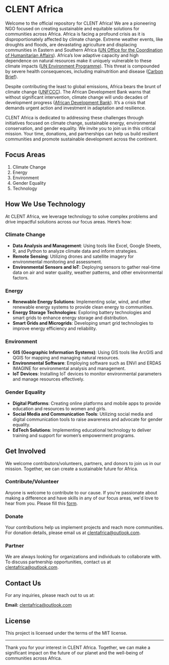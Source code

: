 # CLENT Africa

Welcome to the official repository for CLENT Africa! We are a pioneering NGO focused on creating sustainable and equitable solutions for communities across Africa. Africa is facing a profound crisis as it is disproportionately affected by climate change. Extreme weather events, like droughts and floods, are devastating agriculture and displacing communities in Eastern and Southern Africa ([UN Office for the Coordination of Humanitarian Affairs](https://www.unocha.org/news/seven-things-you-need-know-about-climate-change-eastern-and-southern-africa)). Africa’s low adaptive capacity and high dependence on natural resources make it uniquely vulnerable to these climate impacts ([UN Environment Programme](https://www.unep.org/regions/africa/regional-initiatives/responding-climate-change)). This threat is compounded by severe health consequences, including malnutrition and disease ([Carbon Brief](https://www.carbonbrief.org/in-depth-how-climate-change-affects-health-in-africa)).

Despite contributing the least to global emissions, Africa bears the brunt of climate change ([UNFCCC](https://unfccc.int/news/climate-change-is-an-increasing-threat-to-africa)). The African Development Bank warns that without significant intervention, climate change will undo decades of development progress ([African Development Bank](https://www.afdb.org/en/cop25/climate-change-africa)). It’s a crisis that demands urgent action and investment in adaptation and resilience.

CLENT Africa is dedicated to addressing these challenges through initiatives focused on climate change, sustainable energy, environmental conservation, and gender equality. We invite you to join us in this critical mission. Your time, donations, and partnerships can help us build resilient communities and promote sustainable development across the continent.

## Focus Areas

1. Climate Change
2. Energy
3. Environment
4. Gender Equality
5. Technology

## How We Use Technology

At CLENT Africa, we leverage technology to solve complex problems and drive impactful solutions across our focus areas. Here’s how:

### Climate Change

- **Data Analysis and Management**: Using tools like Excel, Google Sheets, R, and Python to analyze climate data and inform strategies.
- **Remote Sensing**: Utilizing drones and satellite imagery for environmental monitoring and assessment.
- **Environmental Sensors and IoT**: Deploying sensors to gather real-time data on air and water quality, weather patterns, and other environmental factors.

### Energy

- **Renewable Energy Solutions**: Implementing solar, wind, and other renewable energy systems to provide clean energy to communities.
- **Energy Storage Technologies**: Exploring battery technologies and smart grids to enhance energy storage and distribution.
- **Smart Grids and Microgrids**: Developing smart grid technologies to improve energy efficiency and reliability.

### Environment

- **GIS (Geographic Information Systems)**: Using GIS tools like ArcGIS and QGIS for mapping and managing natural resources.
- **Environmental Software**: Employing software such as ENVI and ERDAS IMAGINE for environmental analysis and management.
- **IoT Devices**: Installing IoT devices to monitor environmental parameters and manage resources effectively.

### Gender Equality

- **Digital Platforms**: Creating online platforms and mobile apps to provide education and resources to women and girls.
- **Social Media and Communication Tools**: Utilizing social media and digital communication tools to raise awareness and advocate for gender equality.
- **EdTech Solutions**: Implementing educational technology to deliver training and support for women’s empowerment programs.

## Get Involved

We welcome contributors/volunteers, partners, and donors to join us in our mission. Together, we can create a sustainable future for Africa.

### Contribute/Volunteer

Anyone is welcome to contribute to our cause. If you're passionate about making a difference and have skills in any of our focus areas, we'd love to hear from you. Please fill this [form](https://forms.gle/gX4WcwsZr2AFPPRHA).

### Donate

Your contributions help us implement projects and reach more communities. For donation details, please email us at [clentafrica@outlook.com](mailto:clentafrica@outlook.com).

### Partner

We are always looking for organizations and individuals to collaborate with. To discuss partnership opportunities, contact us at [clentafrica@outlook.com](mailto:clentafrica@outlook.com).

## Contact Us

For any inquiries, please reach out to us at:

**Email:** [clentafrica@outlook.com](mailto:clentafrica@outlook.com)

## License

This project is licensed under the terms of the MIT license.

---

Thank you for your interest in CLENT Africa. Together, we can make a significant impact on the future of our planet and the well-being of communities across Africa.
